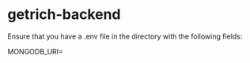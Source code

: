 # getrich-backend
Ensure that you have a .env file in the directory with the following fields:

MONGODB_URI=